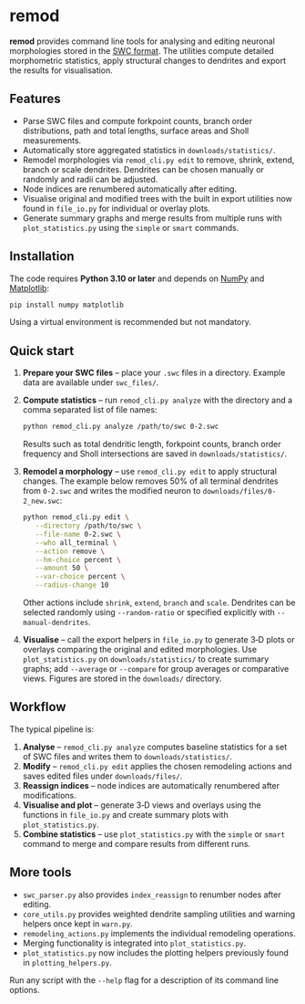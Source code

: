 # remod

**remod** provides command line tools for analysing and editing neuronal morphologies stored in the [SWC format](http://www.neuronland.org/NLMorphologyConverter/MorphologyFormats/SWC/).  The utilities compute detailed morphometric statistics, apply structural changes to dendrites and export the results for visualisation.

## Features

- Parse SWC files and compute forkpoint counts, branch order distributions,
  path and total lengths, surface areas and Sholl measurements.
- Automatically store aggregated statistics in `downloads/statistics/`.
- Remodel morphologies via `remod_cli.py edit` to remove, shrink, extend, branch or scale dendrites.  Dendrites can be chosen manually or randomly and radii can be adjusted.
- Node indices are renumbered automatically after editing.
- Visualise original and modified trees with the built in export utilities
  now found in `file_io.py` for individual or overlay plots.
- Generate summary graphs and merge results from multiple runs with
`plot_statistics.py` using the `simple` or `smart` commands.

## Installation

The code requires **Python 3.10 or later** and depends on [NumPy](https://numpy.org/) and [Matplotlib](https://matplotlib.org/):

```bash
pip install numpy matplotlib
```

Using a virtual environment is recommended but not mandatory.

## Quick start

1. **Prepare your SWC files** – place your `.swc` files in a directory. Example data are available under `swc_files/`.
2. **Compute statistics** – run `remod_cli.py analyze` with the directory and a comma separated list of file names:

   ```bash
   python remod_cli.py analyze /path/to/swc 0-2.swc
   ```

   Results such as total dendritic length, forkpoint counts, branch order
   frequency and Sholl intersections are saved in `downloads/statistics/`.
3. **Remodel a morphology** – use `remod_cli.py edit` to apply structural changes.  The example below removes 50% of all terminal dendrites from `0-2.swc` and writes the modified neuron to `downloads/files/0-2_new.swc`:

   ```bash
   python remod_cli.py edit \
      --directory /path/to/swc \
      --file-name 0-2.swc \
      --who all_terminal \
      --action remove \
      --hm-choice percent \
      --amount 50 \
      --var-choice percent \
      --radius-change 10
   ```

   Other actions include `shrink`, `extend`, `branch` and `scale`.  Dendrites can be selected randomly using `--random-ratio` or specified explicitly with `--manual-dendrites`.
4. **Visualise** – call the export helpers in `file_io.py` to generate 3‑D
   plots or overlays comparing the original and edited morphologies. Use
   `plot_statistics.py` on `downloads/statistics/` to create summary graphs;
   add `--average` or `--compare` for group averages or comparative views.
   Figures are stored in the `downloads/` directory.

## Workflow

The typical pipeline is:

1. **Analyse** – `remod_cli.py analyze` computes baseline statistics for a set of SWC files and writes them to `downloads/statistics/`.
2. **Modify** – `remod_cli.py edit` applies the chosen remodeling actions and saves edited files under `downloads/files/`.
3. **Reassign indices** – node indices are automatically renumbered after modifications.
4. **Visualise and plot** – generate 3‑D views and overlays using the
   functions in `file_io.py` and create summary plots with `plot_statistics.py`.
5. **Combine statistics** – use `plot_statistics.py` with the `simple` or `smart` command to merge and compare results from different runs.

## More tools

- `swc_parser.py` also provides `index_reassign` to renumber nodes after editing.
- `core_utils.py` provides weighted dendrite sampling utilities and warning helpers once kept in `warn.py`.
- `remodeling_actions.py` implements the individual remodeling operations.
- Merging functionality is integrated into `plot_statistics.py`.
- `plot_statistics.py` now includes the plotting helpers previously found in `plotting_helpers.py`.

Run any script with the `--help` flag for a description of its command line options.
